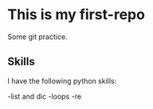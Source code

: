 # This is my first-repo

Some git practice.

## Skills

I have the following python skills:

-list and dic
-loops
-re

